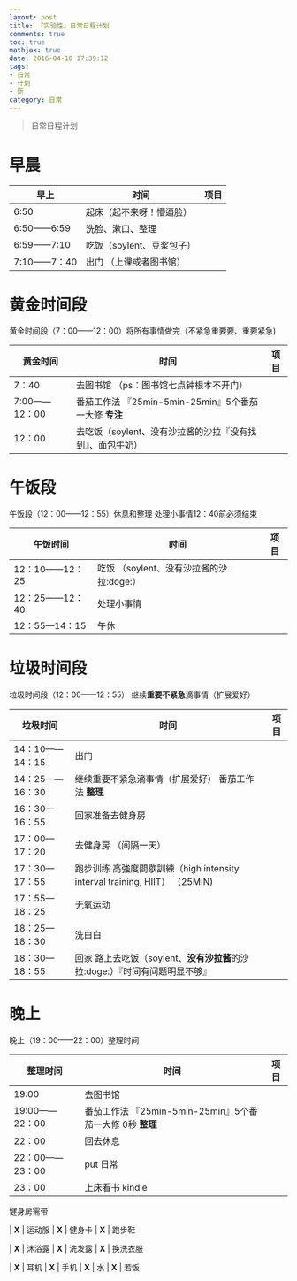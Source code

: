 ```yaml
---
layout: post
title: 『实验性』日常日程计划
comments: true
toc: true
mathjax: true
date: 2016-04-10 17:39:12
tags: 
- 日常
- 计划
- 新
category: 日常
---
```


<!-- HTML -->
<blockquote class="blockquote-center">日常日程计划</blockquote>




<!--more-->

早晨
==

 早上 | 时间 | 项目 |
---|------|---
   | 6:50 | 起床（起不来呀！懵逼脸） 
   | 6:50——6:59 | 洗脸、漱口、整理 
   | 6:59——7:10 | 吃饭（soylent、豆浆包子） 
   | 7:10——7：40 | 出门 （上课或者图书馆） 

黄金时间段
=========================

黄金时间段（7：00——12：00）将所有事情做完（不紧急重要要、重要紧急)

 黄金时间 | 时间 | 项目 
---|------|---
   | 7：40 | 去图书馆 （ps：图书馆七点钟根本不开门）
   | 7:00——12：00 | 番茄工作法 『25min-5min-25min』5个番茄一大修 **专注** 
   | 12：00 | 去吃饭（soylent、没有沙拉酱的沙拉『没有找到』、面包牛奶） 

午饭段
======================================
午饭段（12：00——12：55）休息和整理 处理小事情12：40前必须结束

 午饭时间 | 时间 | 项目 |
---|------|---
   | 12：10——12：25 | 吃饭 （soylent、没有沙拉酱的沙拉:doge:）
   | 12：25——12：40 | 处理小事情 
   | 12：55—14：15 | 午休 

垃圾时间段
====================================
垃圾时间段（12：00——12：55） 继续**重要不紧急**滴事情（扩展爱好）

 垃圾时间 | 时间 | 项目 |
---|------|---
   | 14：10——14：15 | 出门 
   | 14：25——16：30 | 继续重要不紧急滴事情（扩展爱好）  番茄工作法 **整理** 
   | 16：30—16：55 | 回家准备去健身房 
   | 17：00—17：20 | 去健身房 （间隔一天）
   | 17：30—17：55 | 跑步训练 高強度間歇訓練（high intensity interval training, HIIT） （25MIN)
   | 17：55—18：25 | 无氧运动 
   | 18：25—18：30 | 洗白白 
   | 18：30—18：55 | 回家 路上去吃饭（soylent、**没有沙拉酱**的沙拉:doge:）『时间有问题明显不够』


晚上
====================
晚上（19：00——22：00）整理时间

 整理时间 | 时间 | 项目 
---|------|---
   | 19:00 | 去图书馆 
   | 19:00——22：00 | 番茄工作法 『25min-5min-25min』5个番茄一大修 0秒 **整理** 
   | 22：00 | 回去休息 
   | 22：00——23：00 | put 日常
   | 23：00 | 上床看书 kindle 

健身房需带

| **X** | 运动服   | **X** | 健身卡 | **X** | 跑步鞋 

| **X** | 沐浴露 | **X** | 洗发露 | **X** | 换洗衣服 

| **X** | 耳机 | **X** | 手机  | **X** | 水 | **X** | 若饭 